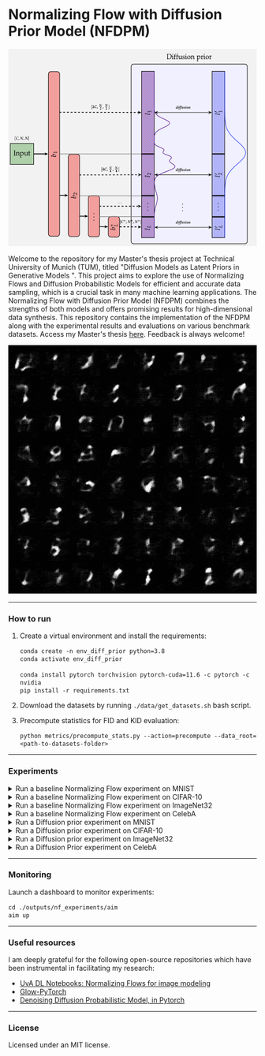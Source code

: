 # Normalizing Flow with Diffusion Prior Model (NFDPM)

<p align="center">
    <img src="./media/nfdpm.jpg" width="600" height="400">
</p>

Welcome to the repository for my Master's thesis project at Technical University of Munich (TUM), titled "Diffusion Models as Latent Priors in Generative Models ". This project aims to explore the use of Normalizing Flows and Diffusion Probabilistic Models for efficient and accurate data sampling, which is a crucial task in many machine learning applications. The Normalizing Flow with Diffusion Prior Model (NFDPM) combines the strengths of both models and offers promising results for high-dimensional data synthesis. This repository contains the implementation of the NFDPM along with the experimental results and evaluations on various benchmark datasets. Access my Master's thesis [here](https://drive.google.com/file/d/1aB2blhGClNXGCDlN7wZvG8Nw4Wqr3lNt/view?usp=sharing). Feedback is always welcome!


![](./media/mnist.gif)


***

### How to run

1) Create a virtual environment and install the requirements:
    ```console
    conda create -n env_diff_prior python=3.8
    conda activate env_diff_prior
    
    conda install pytorch torchvision pytorch-cuda=11.6 -c pytorch -c nvidia
    pip install -r requirements.txt
    ```

2) Download the datasets by running `./data/get_datasets.sh` bash script.


3) Precompute statistics for FID and KID evaluation:
    ```console
    python metrics/precompute_stats.py --action=precompute --data_root=<path-to-datasets-folder>
    ```

***

### Experiments

<details>
  <summary>Run a baseline Normalizing Flow experiment on MNIST</summary>

```console
python run_baseline_experiment.py \
    hydra.job.chdir=True \
    phase=train \
    seed=42 \
    experiment_name=1_MNIST_base_42_L3_K4 \
    data.name=MNIST \
    data.root=<path-to-datasets-folder> \
    data.batch_size=64 \
    data.num_workers=0 \
    data.img_size=32 \
    data.transformations='[]' \
    model.architecture.L=3 \
    model.architecture.K=4 \
    model.training.epochs=1000 \
    model.training.print_freq=20 \
    model.training.save_checkpoint_freq=500 \
    model.training.n_bits=5 \
    model.training.temperature=0.7 \
    model.optimizer.type=adam \
    model.optimizer.lr=1e-4 \
    model.logging.log_gen_images_per_iter=20
```
</details>

<details>
  <summary>Run a baseline Normalizing Flow experiment on CIFAR-10</summary>

```console
python run_baseline_experiment.py \
    hydra.job.chdir=True \
    data.name=cifar10 \
    data.root=<path-to-datasets-folder> \
    experiment_name=2_CIFAR10_base_42_L3_K16 \
    seed=42 \
    phase=train \
    data.batch_size=128 \
    data.num_workers=0 \
    data.img_size=32 \
    data.transformations='["RandomHorizontalFlip"]' \
    model.architecture.L=3 \
    model.architecture.K=16 \
    model.training.epochs=1000 \
    model.training.print_freq=20 \
    model.training.save_checkpoint_freq=500 \
    model.training.n_bits=5 \
    model.training.temperature=0.7 \
    model.optimizer.type=adam \
    model.optimizer.lr=1e-4 \
    model.logging.log_gen_images_per_iter=10 \
    model.evaluation.metrics.FID.mode='["legacy_tensorflow"]' \
    model.evaluation.metrics.FID.model_name='["inception_v3"]'
```
</details>

<details>
  <summary>Run a baseline Normalizing Flow experiment on ImageNet32</summary>

```console
python run_baseline_experiment.py \
    hydra.job.chdir=True \
    data.name=imagenet32 \
    data.root=<path-to-datasets-folder> \
    experiment_name=3_imagenet32_base_42_L3_K16 \
    seed=42 \
    phase=train \
    data.batch_size=128 \
    data.num_workers=0 \
    data.img_size=32 \
    data.transformations='[]' \
    model.architecture.L=3 \
    model.architecture.K=16 \
    model.training.epochs=40 \
    model.training.print_freq=20 \
    model.training.save_checkpoint_freq=40 \
    model.training.n_bits=5 \
    model.training.temperature=0.7 \
    model.optimizer.type=adam \
    model.optimizer.lr=1e-4 \
    model.logging.log_gen_images_per_iter=400 \
    model.evaluation.metrics.FID.mode='["legacy_tensorflow","clean"]' \
    model.evaluation.metrics.FID.model_name='["inception_v3","inception_v3"]' \
    model.evaluation.metrics.KID.mode='["legacy_tensorflow","clean"]' \
    model.evaluation.metrics.KID.model_name='["inception_v3","inception_v3"]'
```
</details>


<details>
  <summary>Run a baseline Normalizing Flow experiment on CelebA</summary>

```console
python run_baseline_experiment.py \
    hydra.job.chdir=True \
    data.name=celeba \
    data.root=<path-to-datasets-folder> \
    experiment_name=4_celeba_base_42_L5_K16 \
    seed=42 \
    phase=train \
    data.batch_size=8 \
    data.num_workers=0 \
    data.img_size=128 \
    data.transformations='[]' \
    model.architecture.L=5 \
    model.architecture.K=16 \
    model.training.epochs=10 \
    model.training.print_freq=20 \
    model.training.save_checkpoint_freq=10 \
    model.training.n_bits=5 \
    model.training.temperature=0.7 \
    model.optimizer.type=adam \
    model.optimizer.lr=1e-4 \
    model.logging.log_gen_images_per_iter=1000 \
    model.evaluation.metrics.FID.mode='["legacy_tensorflow","clean","legacy_tensorflow","clean"]' \
    model.evaluation.metrics.FID.model_name='["inception_v3","inception_v3","clip_vit_b_32","clip_vit_b_32"]' \
    model.evaluation.metrics.KID.mode='["legacy_tensorflow","clean","legacy_tensorflow","clean"]' \
    model.evaluation.metrics.KID.model_name='["inception_v3","inception_v3","clip_vit_b_32","clip_vit_b_32"]'
```
</details>


<details>
  <summary>Run a Diffusion prior experiment on MNIST</summary>

```console
python run_diffusion_prior_experiment.py \
    hydra.job.chdir=True \
    data.name=MNIST \
    data.root=<path-to-datasets-folder> \
    experiment_name=5_MNIST_diff_42_L3_K4_frozen_identity \
    seed=42 \
    phase=train \
    data.batch_size=128 \
    data.num_workers=0 \
    data.img_size=32 \
    data.transformations='[]' \
    model.normalizing_flow.init_nf.mode=pretrain \
    model.normalizing_flow.init_nf.pretrain.dir=1_MNIST_base_42_L3_K4 \
    model.normalizing_flow.init_nf.pretrain.epoch=1000 \
    model.normalizing_flow.freeze=True \
    model.normalizing_flow.lr=1e-7 \
    model.normalizing_flow.latent_formater=IdentityFormater \
    model.unet.dim=64 \
    model.unet.dim_mults='[1, 2]' \
    model.unet.resnet_block_groups=8 \
    model.unet.learned_sinusoidal_cond=False \
    model.unet.random_fourier_features=False \
    model.unet.learned_sinusoidal_dim=16 \
    model.diffusion.timesteps=1000 \
    model.diffusion.sampling_timesteps=1000 \
    model.diffusion.loss_type=l2 \
    model.diffusion.beta_schedule=cosine \
    model.diffusion.ddim_sampling_eta=1.0 \
    model.training.epochs=300 \
    model.training.print_freq=40 \
    model.training.save_checkpoint_freq=100 \
    model.training.n_bits=5 \
    model.training.temperature=1.0 \
    model.logging.log_gen_images_per_iter=10 \
    model.logging.log_param_distribution=False \
    model.optimizer.lr=1e-5
```
</details>

<details>
  <summary>Run a Diffusion prior experiment on CIFAR-10</summary>

```console
python run_diffusion_prior_experiment.py \
    hydra.job.chdir=True \
    data.name=cifar10 \
    data.root=<path-to-datasets-folder> \
    experiment_name=6_CIFAR10_diff_42_L3_K16_frozen_identity \
    seed=42 \
    phase=train \
    data.batch_size=128 \
    data.num_workers=0 \
    data.img_size=32 \
    data.transformations='["RandomHorizontalFlip"]' \
    model.normalizing_flow.init_nf.mode=pretrain \
    model.normalizing_flow.init_nf.pretrain.dir=2_CIFAR10_base_42_L3_K16 \
    model.normalizing_flow.init_nf.pretrain.epoch=1000 \
    model.normalizing_flow.freeze=True \
    model.normalizing_flow.lr=1e-4 \
    model.normalizing_flow.latent_formater=IdentityFormater \
    model.unet.dim=64 \
    model.unet.dim_mults='[1, 2]' \
    model.unet.resnet_block_groups=8 \
    model.unet.learned_sinusoidal_cond=False \
    model.unet.random_fourier_features=False \
    model.unet.learned_sinusoidal_dim=16 \
    model.diffusion.timesteps=1000 \
    model.diffusion.sampling_timesteps=1000 \
    model.diffusion.loss_type=l2 \
    model.diffusion.beta_schedule=cosine \
    model.diffusion.ddim_sampling_eta=1.0 \
    model.training.epochs=300 \
    model.training.print_freq=20 \
    model.training.save_checkpoint_freq=100 \
    model.training.n_bits=5 \
    model.training.temperature=1.0 \
    model.logging.log_param_distribution=False \
    model.optimizer.lr=1e-5 \
    model.logging.log_gen_images_per_iter=10 \
    model.evaluation.metrics.FID.mode='["legacy_tensorflow"]' \
    model.evaluation.metrics.FID.model_name='["inception_v3"]'
```
</details>

<details>
  <summary>Run a Diffusion prior experiment on ImageNet32</summary>

```console
python run_diffusion_prior_experiment.py \
    hydra.job.chdir=True \
    data.name=imagenet32 \
    data.root=<path-to-datasets-folder> \
    experiment_name=7_imagenet32_diff_42_L3_K16_frozen_identity \
    seed=42 \
    phase=train \
    data.batch_size=64 \
    data.num_workers=0 \
    data.img_size=32 \
    data.transformations='[]' \
    model.normalizing_flow.init_nf.mode=pretrain \
    model.normalizing_flow.init_nf.pretrain.dir=3_imagenet32_base_42_L3_K16 \
    model.normalizing_flow.init_nf.pretrain.epoch=40 \
    model.normalizing_flow.freeze=True \
    model.normalizing_flow.lr=1e-4 \
    model.normalizing_flow.latent_formater=IdentityFormater \
    model.unet.dim=64 \
    model.unet.dim_mults='[1, 2]' \
    model.unet.resnet_block_groups=16 \
    model.unet.learned_sinusoidal_cond=False \
    model.unet.random_fourier_features=False \
    model.unet.learned_sinusoidal_dim=16 \
    model.diffusion.timesteps=1000 \
    model.diffusion.sampling_timesteps=1000 \
    model.diffusion.loss_type=l2 \
    model.diffusion.beta_schedule=cosine \
    model.diffusion.ddim_sampling_eta=1.0 \
    model.training.epochs=30 \
    model.training.print_freq=20 \
    model.training.save_checkpoint_freq=30 \
    model.training.n_bits=5 \
    model.training.temperature=1.0 \
    model.logging.log_param_distribution=False \
    model.optimizer.lr=1e-5 \
    model.logging.log_gen_images_per_iter=800 \
    model.evaluation.metrics.FID.mode='["legacy_tensorflow","clean"]' \
    model.evaluation.metrics.FID.model_name='["inception_v3","inception_v3"]' \
    model.evaluation.metrics.KID.mode='["legacy_tensorflow","clean"]' \
    model.evaluation.metrics.KID.model_name='["inception_v3","inception_v3"]'
```
</details>


<details>
  <summary>Run a Diffusion Prior experiment on CelebA</summary>

```console
python run_diffusion_prior_experiment.py \
    hydra.job.chdir=True \
    data.name=celeba \
    data.root=<path-to-datasets-folder> \
    experiment_name=8_celeba_diff_42_L5_K16_frozen_identity \
    seed=42 \
    phase=train \
    data.batch_size=8 \
    data.num_workers=0 \
    data.img_size=128 \
    data.transformations='[]' \
    model.normalizing_flow.init_nf.mode=pretrain \
    model.normalizing_flow.init_nf.pretrain.dir=4_celeba_base_42_L5_K16 \
    model.normalizing_flow.init_nf.pretrain.epoch=10 \
    model.normalizing_flow.freeze=True \
    model.normalizing_flow.lr=1e-4 \
    model.normalizing_flow.latent_formater=IdentityFormater \
    model.unet.dim=64 \
    model.unet.dim_mults='[1, 2, 2]' \
    model.unet.resnet_block_groups=16 \
    model.unet.learned_sinusoidal_cond=False \
    model.unet.random_fourier_features=False \
    model.unet.learned_sinusoidal_dim=16 \
    model.diffusion.timesteps=1000 \
    model.diffusion.sampling_timesteps=1000 \
    model.diffusion.loss_type=l2 \
    model.diffusion.beta_schedule=cosine \
    model.diffusion.ddim_sampling_eta=1.0 \
    model.training.epochs=10 \
    model.training.print_freq=80 \
    model.training.save_checkpoint_freq=10 \
    model.training.n_bits=5 \
    model.training.temperature=1.0 \
    model.logging.log_param_distribution=False \
    model.optimizer.lr=1e-5 \
    model.logging.log_gen_images_per_iter=250 \
    model.evaluation.metrics.FID.mode='["legacy_tensorflow","clean","legacy_tensorflow","clean"]' \
    model.evaluation.metrics.FID.model_name='["inception_v3","inception_v3","clip_vit_b_32","clip_vit_b_32"]' \
    model.evaluation.metrics.KID.mode='["legacy_tensorflow","clean","legacy_tensorflow","clean"]' \
    model.evaluation.metrics.KID.model_name='["inception_v3","inception_v3","clip_vit_b_32","clip_vit_b_32"]'
```
</details>

***

### Monitoring
Launch a dashboard to monitor experiments:
```console
cd ./outputs/nf_experiments/aim
aim up
```


***

### Useful resources
I am deeply grateful for the following open-source repositories which have been instrumental in facilitating my research:
- [UvA DL Notebooks: Normalizing Flows for image modeling](https://uvadlc-notebooks.readthedocs.io/en/latest/tutorial_notebooks/tutorial11/NF_image_modeling.html)
- [Glow-PyTorch](https://github.com/pclucas14/pytorch-glow)
- [Denoising Diffusion Probabilistic Model, in Pytorch](https://github.com/lucidrains/denoising-diffusion-pytorch)


***

### License
Licensed under an MIT license.
